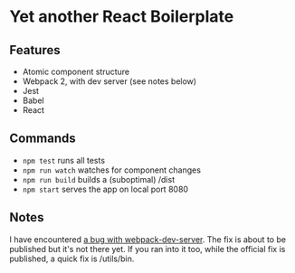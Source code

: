 Yet another React Boilerplate
=============================

Features
--------
 - Atomic component structure
 - Webpack 2, with dev server (see notes below)
 - Jest
 - Babel
 - React
 
Commands
--------

 -  ` npm test ` runs all tests
 -  ` npm run watch ` watches for component changes
 -  ` npm run build ` builds a (suboptimal) /dist
 -  ` npm start ` serves the app on local port 8080

Notes
-----

I have encountered [a bug with webpack-dev-server](https://github.com/webpack/webpack-dev-server/issues/997). 
The fix is about to be published but it's not there yet. If you ran into it too, 
while the official fix is published, a quick fix is /utils/bin.

